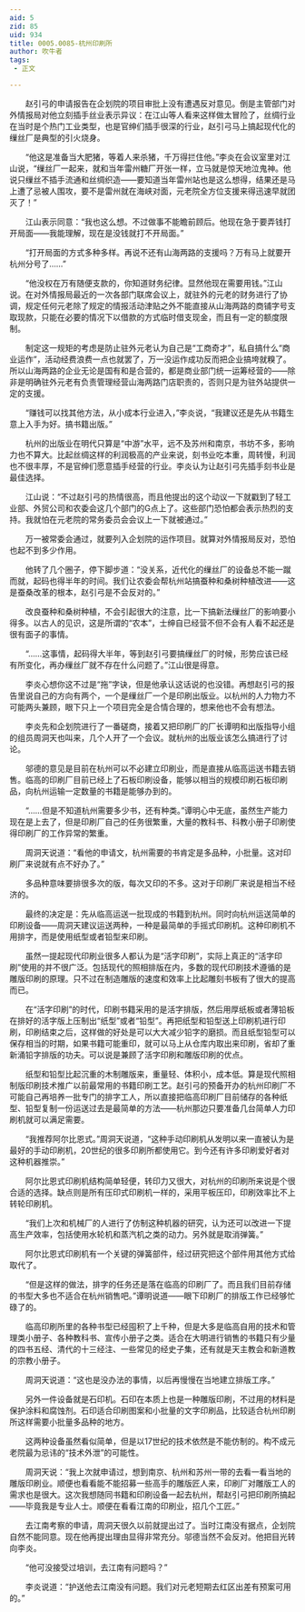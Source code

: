 ```yaml
---
aid: 5
zid: 85
uid: 934
title: 0005.0085-杭州印刷所
author: 吹牛者
tags: 
 - 正文

---
```




　　赵引弓的申请报告在企划院的项目审批上没有遭遇反对意见。倒是主管部门对外情报局对他立刻插手丝业表示异议：在江山等人看来这样做太冒险了，丝绸行业在当时是个热门工业类型，也是官绅们插手很深的行业，赵引弓马上搞起现代化的缫丝厂是典型的引火烧身。

　　“他这是准备当大肥猪，等着人来杀猪，千万得拦住他。”李炎在会议室里对江山说，“缫丝厂一起来，就和当年雷州糖厂开张一样，立马就是惊天地泣鬼神。他说只缫丝不插手流通和丝绸织造——要知道当年雷州站也是这么想得，结果还是马上遭了忌被人围攻，要不是雷州就在海峡对面，元老院全方位支援来得迅速早就团灭了！”

　　江山表示同意：“我也这么想。不过做事不能瞻前顾后。他现在急于要弄钱打开局面——我能理解，现在是没钱就打不开局面。”

　　“打开局面的方式多种多样。再说不还有山海两路的支援吗？万有马上就要开杭州分号了……”

　　“他没权在万有随便支款的，你知道财务纪律。显然他现在需要用钱。”江山说。在对外情报局最近的一次各部门联席会议上，就驻外的元老的财务进行了协调，规定任何元老除了规定的情报活动津贴之外不能直接从山海两路的商铺字号支取现款，只能在必要的情况下以借款的方式临时借支现金，而且有一定的额度限制。

　　制定这一规矩的考虑是防止驻外元老认为自己是“工商奇才”，私自搞什么“商业运作”，活动经费浪费一点也就罢了，万一没运作成功反而把企业搞垮就糗了。所以山海两路的企业无论是国有和是合营的，都是商业部门统一运筹经营的——除非是明确驻外元老有负责管理经营山海两路门店职责的，否则只是为驻外站提供一定的支援。

　　“赚钱可以找其他方法，从小成本行业进入，”李炎说，“我建议还是先从书籍生意上入手为好。搞书籍出版。”

　　杭州的出版业在明代只算是“中游”水平，远不及苏州和南京，书坊不多，影响力也不算大。比起丝绸这样的利润极高的产业来说，刻书业吃本重，周转慢，利润也不很丰厚，不是官绅们愿意插手经营的行业。李炎认为让赵引弓先插手刻书业是最佳选择。

　　江山说：“不过赵引弓的热情很高，而且他提出的这个动议一下就戳到了轻工业部、外贸公司和农委会这几个部门的G点上了。这些部门恐怕都会表示热烈的支持。我就怕在元老院的常务委员会会议上一下就被通过。”

　　万一被常委会通过，就要列入企划院的运作项目。就算对外情报局反对，恐怕也起不到多少作用。

　　他转了几个圈子，停下脚步道：“没关系，近代化的缫丝厂的设备总不能一蹴而就，起码也得半年的时间。我们让农委会帮杭州站搞蚕种和桑树种植改进——这是蚕桑改革的根本，赵引弓是不会反对的。”

　　改良蚕种和桑树种植，不会引起很大的注意，比一下搞新法缫丝厂的影响要小得多。以古人的见识，这是所谓的“农本”，士绅自已经营不但不会有人看不起还是很有面子的事情。

　　“……这事情，起码得大半年，等到赵引弓要搞缫丝厂的时候，形势应该已经有所变化，再办缫丝厂就不存在什么问题了。”江山很是得意。

　　李炎心想你这不过是“拖”字诀，但是他承认这话说的也没错。再想赵引弓的报告里说自己的方向有两个，一个是缫丝厂一个是印刷出版业。以杭州的人力物力不可能两头兼顾，眼下只上一个项目完全是合情合理的，想来他也不会有想法。

　　李炎先和企划院进行了一番磋商，接着又把印刷厂的厂长谭明和出版指导小组的组员周洞天也叫来，几个人开了一个会议。就杭州的出版业该怎么搞进行了讨论。

　　邬德的意见是目前在杭州可以不必建立印刷业，而是直接从临高运送书籍去销售。临高的印刷厂目前已经上了石板印刷设备，能够以相当的规模印刷石板印刷品，向杭州运输一定数量的书籍是能够办到的。

　　“……但是不知道杭州需要多少书，还有种类。”谭明心中无底，虽然生产能力现在是上去了，但是印刷厂自己的任务很繁重，大量的教科书、科教小册子印刷使得印刷厂的工作异常的繁重。

　　周洞天说道：“看他的申请文，杭州需要的书肯定是多品种，小批量。这对印刷厂来说就有点不好办了。”

　　多品种意味要排很多次的版，每次又印的不多。这对于印刷厂来说是相当不经济的。

　　最终的决定是：先从临高运送一批现成的书籍到杭州。同时向杭州运送简单的印刷设备——周洞天建议运送两种，一种是最简单的手摇式印刷机。这种印刷机不用排字，而是使用纸型或者铅型来印刷。

　　虽然一提起现代印刷业很多人都认为是“活字印刷”，实际上真正的“活字印刷”使用的并不很广泛。包括现代的照相排版在内，多数的现代印刷技术遵循的是雕版印刷的原理。只不过在制造雕版的速度和效率上比起雕刻书板有了很大的提高而已。

　　在“活字印刷”的时代，印刷书籍采用的是活字排版，然后用厚纸板或者薄铅板在排好的活字版上压制出“纸型”或者“铅型”。再把纸型和铅型送上印刷机进行印刷，印刷结束之后，这样做的好处是可以大大减少铅字的磨损。而且纸型铅型可以保存相当的时期，如果书籍可能重印，就可以马上从仓库内取出来印刷，省却了重新涌铅字排版的功夫。可以说是兼顾了活字印刷和雕版印刷的优点。

　　纸型和铅型比起沉重的木制雕版来，重量轻、体积小，成本低。算是现代照相制版印刷技术推广以前最常用的书籍印刷工艺。赵引弓的预备开办的杭州印刷厂不可能自己再培养一批专门的排字工人，所以直接把临高印刷厂目前储存的各种纸型、铅型复制一份运送过去是最简单的方法——杭州那边只要准备几台简单人力印刷机就可以满足需要。

　　“我推荐阿尔比恩式。”周洞天说道，“这种手动印刷机从发明以来一直被认为是最好的手动印刷机，20世纪的很多印刷所都使用它。到今还有许多印刷爱好者对这种机器推崇。”

　　阿尔比恩式印刷机结构简单轻便，转印力又很大，对杭州的印刷所来说是个很合适的选择。缺点则是所有压印式印刷机一样的，采用平板压印，印刷效率比不上转轮印刷机。

　　“我们上次和机械厂的人进行了仿制这种机器的研究，认为还可以改进一下提高生产效率，包括使用水轮机和蒸汽机之类的动力。另外就是取消弹簧。”

　　阿尔比恩式印刷机有一个关键的弹簧部件，经过研究把这个部件用其他方式给取代了。

　　“但是这样的做法，排字的任务还是落在临高的印刷厂了。而且我们目前存储的书型大多也不适合在杭州销售吧。”谭明说道——眼下印刷厂的排版工作已经够忙碌了的。

　　临高印刷所里的各种书型已经囤积了上千种，但是大多是临高自用的技术和管理类小册子、各种教科书、宣传小册子之类。适合在大明进行销售的书籍只有少量的四书五经、清代的十三经注、一些常见的经史子集，还有就是天主教会和新道教的宗教小册子。

　　周洞天说道：“这也是没办法的事情，以后再慢慢在当地建立排版工序。”

　　另外一件设备就是石印机。石印在本质上也是一种雕版印刷，不过用的材料是保护涂料和腐蚀剂。石印适合印刷图案和小批量的文字印刷品，比较适合杭州印刷所这样需要小批量多品种的地方。

　　这两种设备虽然看似简单，但是以17世纪的技术依然是不能仿制的。构不成元老院最为忌讳的“技术外泄”的可能性。

　　周洞天说：“我上次就申请过，想到南京、杭州和苏州一带的去看一看当地的雕版印刷业。顺便也看看能不能招募一些高手的雕版匠人来，印刷厂对雕版工人的需求也是很大。这次我想随同书籍和印刷设备一起去杭州，帮赵引弓把印刷所搞起——毕竟我是专业人士。顺便在看看江南的印刷业，招几个工匠。”

　　去江南考察的申请，周洞天很久以前就提出过了。当时江南没有据点，企划院自然不能同意。现在他再提出理由显得非常充分。邬德当然不会反对。他把目光转向李炎。

　　“他可没接受过培训，去江南有问题吗？”

　　李炎说道：“护送他去江南没有问题。我们对元老短期去红区出差有预案可用的。”


